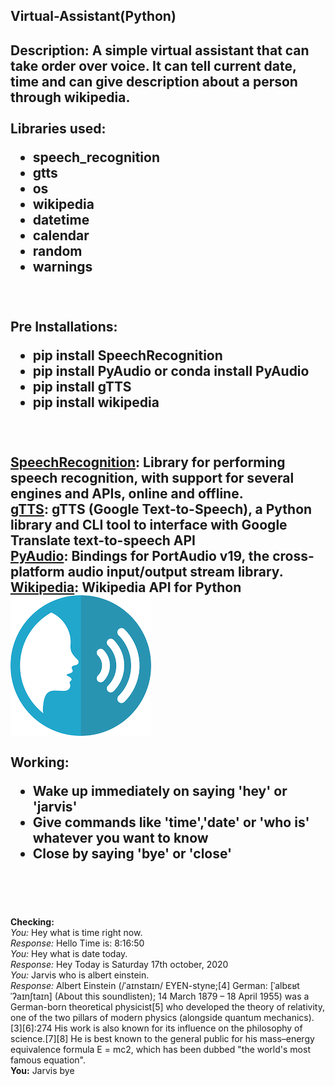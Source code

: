 ## Virtual-Assistant(Python)

<b>Description: </b>A simple virtual assistant that can take order over voice. It can tell current date, time and can give description about a person through wikipedia.<br><br>
<b>Libraries used: </b><ul><li>speech_recognition</li><li>gtts</li><li>os</li><li>wikipedia</li><li>datetime</li><li>calendar</li><li>random</li><li>warnings</li></ul><br><br>
<b>Pre Installations: </b><ul><li>pip install SpeechRecognition</li><li>pip install PyAudio <b>or</b> conda install PyAudio</li><li>pip install gTTS</li><li>pip install wikipedia</li></ul><br><br>
<b><a href="https://pypi.org/project/SpeechRecognition/">SpeechRecognition</a>: </b> Library for performing speech recognition, with support for several engines and APIs, online and offline.<br>
<b><a href="https://pypi.org/project/gTTS/">gTTS</a>: </b> gTTS (Google Text-to-Speech), a Python library and CLI tool to interface with Google Translate text-to-speech API<br> 
<b><a href="https://pypi.org/project/PyAudio/">PyAudio</a>: </b> Bindings for PortAudio v19, the cross-platform audio input/output stream library.<br>
<b><a href="https://pypi.org/project/wikipedia/">Wikipedia</a>: </b> Wikipedia API for Python<br>
<img src="speech_recog.png"/><br><br>
<b>Working: </b><ul><li>Wake up immediately on saying 'hey' <b>or</b> 'jarvis'</li><li>Give commands like 'time','date' or 'who is' whatever you want to know</li><li><b>Close</b> by saying 'bye' or 'close'</li></ul><br><br>
-------------------------------------------------------------------------------------------------------------------------------------------------
<b>Checking: </b><br>
*You:* Hey what is time right now.<br> 
*Response:* Hello Time is: 8:16:50<br> 
*You:* Hey what is date today.<br> 
*Response:* Hey Today is Saturday 17th october, 2020<br>
*You:* Jarvis who is albert einstein.<br>
*Response:* Albert Einstein (/ˈaɪnstaɪn/ EYEN-styne;[4] German: [ˈalbɛʁt ˈʔaɪnʃtaɪn] (About this soundlisten); 14 March 1879 – 18 April 1955) was a German-born theoretical physicist[5] who developed the theory of relativity, one of the two pillars of modern physics (alongside quantum mechanics).[3][6]:274 His work is also known for its influence on the philosophy of science.[7][8] He is best known to the general public for his mass–energy equivalence formula E = mc2, which has been dubbed "the world's most famous equation".<br><b> You:</b> Jarvis bye<br>
